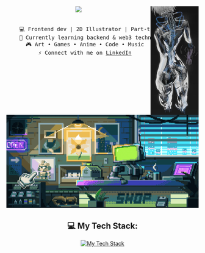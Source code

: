 <div align="center">
<img src="https://raw.githubusercontent.com/wozwaldo/wozwaldo/master/assets/woz-4.jpg" width="25%" align="right" />
<img src="https://readme-typing-svg.demolab.com?font=Fira+Code&weight=500&size=35&duration=2000&pause=1000&color=72F764&center=true&vCenter=true&multiline=true&repeat=false&random=false&width=1300&height=120&lines=Hi+hi!;I'm+Beril%2C+a+frontend+developer+and+a+2D+anime+illustrator." width="70%"/>
<br><br>
<pre>
    💻 Frontend dev | 2D Illustrator | Part-time Ninja
    🌱 Currently learning backend & web3 technologies
    🎮 Art • Games • Anime • Code • Music
    ⚡️ Connect with me on <a target= "_blank" href="https://www.linkedin.com/in/berilbutun/">LinkedIn</a>
</pre>
<img src="https://raw.githubusercontent.com/wozwaldo/wozwaldo/master/assets/woz.gif" width="600" height="auto" />

<br>

## 💻 My Tech Stack:

[![My Tech Stack](https://skillicons.dev/icons?i=js,html,css,bootstrap,jquery,docker,git,nodejs,npm,stackoverflow,swift,vscode,discord,figma,notion)](https://skillicons.dev)
    
</div>

